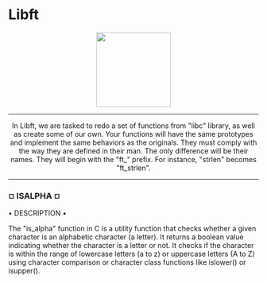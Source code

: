 # Libft
<p align="center"><img src="https://42wolfsburg.de/wp-content/uploads/2021/08/42wolfsburg_instagram_logo.jpeg" width="150" height="150" />

-------------------
<p align="center">In Libft, we are tasked to redo a set of functions from "libc" library, as well as create some of our own.
Your functions will have the same prototypes and implement the same behaviors as the originals. They must comply
with the way they are defined in their man. The only difference will be their names. They
will begin with the "ft_" prefix. For instance, "strlen" becomes "ft_strlen".</p>

-------------------
<h3><b>¤ ISALPHA ¤</b></h3>

• DESCRIPTION •

<p align="left̨">The "is_alpha" function in C is a utility function that checks whether a given character is an alphabetic character (a letter). It returns a boolean
value indicating whether the character is a letter or not. It checks if the character is within the range of lowercase letters (a to z) or uppercase
letters (A to Z) using character comparison or character class functions like islower() or isupper().
